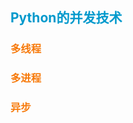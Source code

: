 ## <font color="#0099CC">Python的并发技术</font>

### <font color="#F77A0B">多线程</font>

### <font color="#F77A0B">多进程</font>

### <font color="#F77A0B">异步</font>


